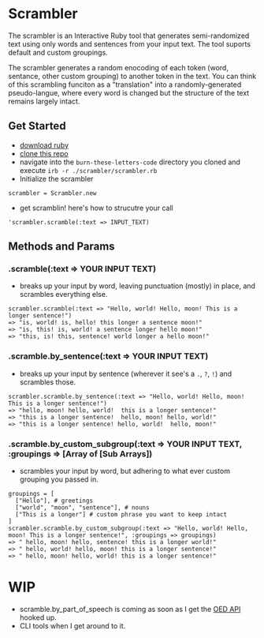 # Scrambler 
The scrambler is an Interactive Ruby tool that generates semi-randomized text using only words and sentences from your input text. The tool suports default and custom groupings. 

The scrambler generates a random enocoding of each token (word, sentance, other custom grouping) to another token in the text. You can think of this scrambling funciton as a "translation" into a randomly-generated pseudo-langue, where every word is changed but the structure of the text remains largely intact. 

## Get Started 
- [download ruby](https://www.ruby-lang.org/en/documentation/installation/)
- [clone this repo](https://docs.github.com/en/repositories/creating-and-managing-repositories/cloning-a-repository)
- navigate into the `burn-these-letters-code` directory you cloned and execute
```irb -r ./scrambler/scrambler.rb```
- Initialize the scrambler
```
scrambler = Scrambler.new
```
- get scramblin! here's how to strucutre your call
```
'scrambler.scramble(:text => INPUT_TEXT)
```

## Methods and Params 
### .scramble(:text => YOUR INPUT TEXT)
- breaks up your input by word, leaving punctuation (mostly) in place, and scrambles everything else.
```
scrambler.scramble(:text => "Hello, world! Hello, moon! This is a longer sentence!")
=> "is, world! is, hello! this longer a sentence moon!"
=> "is, this! is, world! a sentence longer hello moon!"
=> "this, is! this, sentence! world longer a hello moon!"
```

### .scramble.by_sentence(:text => YOUR INPUT TEXT)
- breaks up your input by sentence (wherever it see's a `.`, `?`, `!`) and scrambles those.
```
scrambler.scramble.by_sentence(:text => "Hello, world! Hello, moon! This is a longer sentence!")
=> "hello, moon! hello, world!  this is a longer sentence!"
=> "this is a longer sentence!  hello, moon! hello, world!"
=> "this is a longer sentence! hello, world!  hello, moon!"

```
### .scramble.by_custom_subgroup(:text => YOUR INPUT TEXT, :groupings => [Array of [Sub Arrays]) 
- scrambles your input by word, but adhering to what ever custom grouping you passed in.
```
groupings = [
  ["Hello"], # greetings
  ["world", "moon", "sentence"], # nouns
  ["This is a longer"] # custom phrase you want to keep intact 
]
scrambler.scramble.by_custom_subgroup(:text => "Hello, world! Hello, moon! This is a longer sentence!", :groupings => groupings)
=> " hello, moon! hello, sentence! this is a longer world!"
=> " hello, world! hello, moon! this is a longer sentence!"
=> " hello, moon! hello, world! this is a longer sentence!"

```

# WIP 
- scramble.by_part_of_speech is coming as soon as I get the [OED API](https://developer.oxforddictionaries.com/documentation) hooked up.
- CLI tools when I get around to it.
